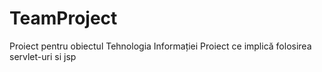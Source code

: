# TeamProject
Proiect pentru obiectul Tehnologia Informației Proiect ce implică folosirea servlet-uri si jsp
